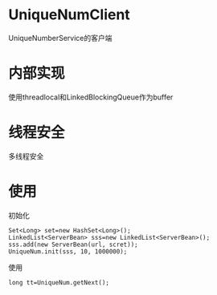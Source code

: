 # UniqueNumClient
UniqueNumberService的客户端


# 内部实现
使用threadlocal和LinkedBlockingQueue作为buffer

# 线程安全
多线程安全

# 使用

初始化

    Set<Long> set=new HashSet<Long>();
    LinkedList<ServerBean> sss=new LinkedList<ServerBean>();
    sss.add(new ServerBean(url, scret));
    UniqueNum.init(sss, 10, 1000000);
    
使用

    long tt=UniqueNum.getNext();
